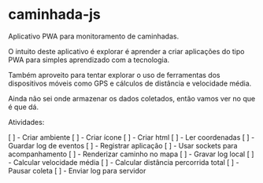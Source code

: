 # caminhada-js
Aplicativo PWA para monitoramento de caminhadas.

O intuito deste aplicativo é explorar é aprender a criar aplicações do tipo PWA para simples aprendizado com a tecnologia.

Também aproveito para tentar explorar o uso de ferramentas dos dispositivos móveis como GPS e cálculos de distância e velocidade média.

Ainda não sei onde armazenar os dados coletados, então vamos ver no que é que dá.

Atividades:

[ ] - Criar ambiente
[ ] - Criar ícone
[ ] - Criar html 
[ ] - Ler coordenadas
[ ] - Guardar log de eventos
[ ] - Registrar aplicação
[ ] - Usar sockets para acompanhamento
[ ] - Renderizar caminho no mapa
[ ] - Gravar log local
[ ] - Calcular velocidade média
[ ] - Calcular distância percorrida total
[ ] - Pausar coleta
[ ] - Enviar log para servidor


